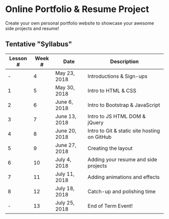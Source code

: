 # Online Portfolio & Resume Project

Create your own personal portfolio website to showcase your awesome side projects and resume!

## Tentative "Syllabus"
| Lesson # | Week # | Date          | Description                                    |
| -------- | ------ | ------------- | ---------------------------------------------- |
| -        | 4      | May 23, 2018  | Introductions & Sign-ups                       |
| 1        | 5      | May 30, 2018  | Intro to HTML & CSS                            |
| 2        | 6      | June 6, 2018  | Intro to Bootstrap & JavaScript                |
| 3        | 7      | June 13, 2018 | Intro to JS HTML DOM & jQuery                  |
| 4        | 8      | June 20, 2018 | Intro to Git & static site hosting on GitHub   |
| 5        | 9      | June 27, 2018 | Creating the layout                            |
| 6        | 10     | July 4, 2018  | Adding your resume and side projects           |
| 7        | 11     | July 11, 2018 | Adding animations and effects                  |
| 8        | 12     | July 18, 2018 | Catch-up and polishing time                    |
| -        | 13     | July 25, 2018 | End of Term Event!                             |
